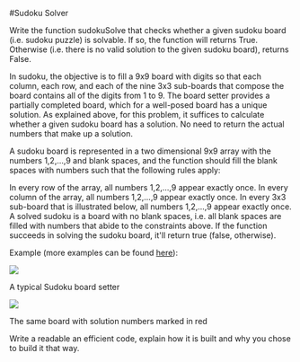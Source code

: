 #Sudoku Solver

Write the function sudokuSolve that checks whether a given sudoku board (i.e. sudoku puzzle) is solvable. If so, the function will returns True. Otherwise (i.e. there is no valid solution to the given sudoku board), returns False.

In sudoku, the objective is to fill a 9x9 board with digits so that each column, each row, and each of the nine 3x3 sub-boards that compose the board contains all of the digits from 1 to 9. The board setter provides a partially completed board, which for a well-posed board has a unique solution. As explained above, for this problem, it suffices to calculate whether a given sudoku board has a solution. No need to return the actual numbers that make up a solution.

A sudoku board is represented in a two dimensional 9x9 array with the numbers 1,2,...,9 and blank spaces, and the function should fill the blank spaces with numbers such that the following rules apply:

In every row of the array, all numbers 1,2,...,9 appear exactly once.
In every column of the array, all numbers 1,2,...,9 appear exactly once.
In every 3x3 sub-board that is illustrated below, all numbers 1,2,...,9 appear exactly once.
A solved sudoku is a board with no blank spaces, i.e. all blank spaces are filled with numbers that abide to the constraints above. If the function succeeds in solving the sudoku board, it'll return true (false, otherwise).

Example (more examples can be found [here](http://www.sudokukingdom.com/)):

![](https://upload.wikimedia.org/wikipedia/commons/f/ff/Sudoku-by-L2G-20050714.svg) 

A typical Sudoku board setter

![](https://upload.wikimedia.org/wikipedia/commons/3/31/Sudoku-by-L2G-20050714_solution.svg) 

The same board with solution numbers marked in red

Write a readable an efficient code, explain how it is built and why you chose to build it that way.